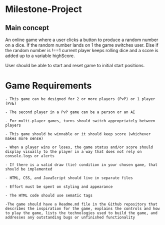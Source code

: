 # Milestone-Project

## Main concept
An online game where a user clicks a button to produce a random number on a dice. If the random number lands on 1 the game switches user. Else if the random number is !==1 current player keeps rolling dice and a score is added up to a variable highScore.

User should be able to start and reset game to initial start positions.

# Game Requirements

    - This game can be designed for 2 or more players (PvP) or 1 player (PvE)

    - The second player in a PvP game can be a person or an AI

    - For multi-player games, turns should switch appropriately between players

    - This game should be winnable or it should keep score (whichever makes more sense)

    - When a player wins or loses, the game status and/or score should display visually to the player in a way that does not rely on console.logs or alerts

    - If there is a valid draw (tie) condition in your chosen game, that should be implemented

    - HTML, CSS, and JavaScript should live in separate files

    - Effort must be spent on styling and appearance

    - The HTML code should use sematic tags

    -The game should have a Readme.md file in the Github repository that describes the inspiration for the game, explains the controls and how to play the game, lists the technologies used to build the game, and addresses any outstanding bugs or unfinished functionality